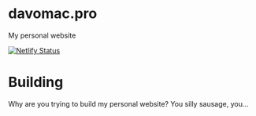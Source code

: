 # davomac.pro
 My personal website
 
 [![Netlify Status](https://api.netlify.com/api/v1/badges/fc7f2cf4-f82b-470f-a4d9-18016f107c17/deploy-status)](https://app.netlify.com/sites/jovial-clarke-f2945e/deploys)
 
# Building
 Why are you trying to build my personal website? You silly sausage, you...
